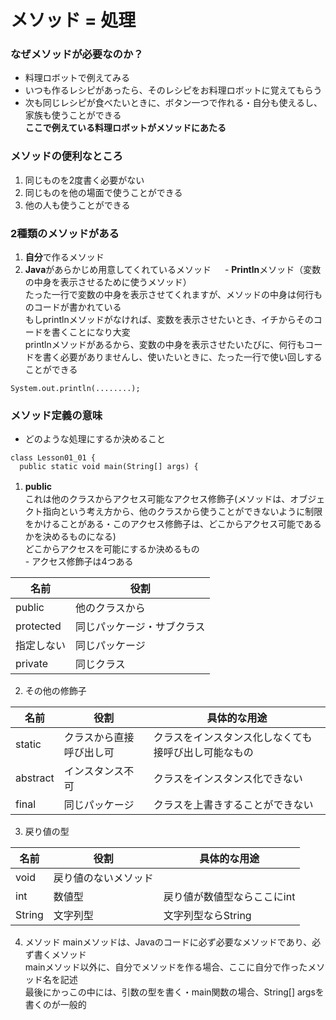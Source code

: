 # メソッド = 処理
### なぜメソッドが必要なのか？
* 料理ロボットで例えてみる
 * いつも作るレシピがあったら、そのレシピをお料理ロボットに覚えてもらう
 * 次も同じレシピが食べたいときに、ボタン一つで作れる・自分も使えるし、家族も使うことができる
<br> **ここで例えている料理ロボットがメソッドにあたる**
 
 ### メソッドの便利なところ
 1. 同じものを2度書く必要がない
 2. 同じものを他の場面で使うことができる
 3. 他の人も使うことができる

### 2種類のメソッドがある
1. **自分**で作るメソッド
2. **Java**があらかじめ用意してくれているメソッド
　 - **Println**メソッド（変数の中身を表示させるために使うメソッド）
    <br> たった一行で変数の中身を表示させてくれますが、メソッドの中身は何行ものコードが書かれている
    <br> もしprintlnメソッドがなければ、変数を表示させたいとき、イチからそのコードを書くことになり大変
    <br> printlnメソッドがあるから、変数の中身を表示させたいたびに、何行もコードを書く必要がありませんし、使いたいときに、たった一行で使い回しすることができる

```java:tittle
System.out.println(........);
```

### メソッド定義の意味
- どのような処理にするか決めること
```java:tittle
class Lesson01_01 {
  public static void main(String[] args) {
```
1. **public** 
　　<br>これは他のクラスからアクセス可能なアクセス修飾子(メソッドは、オブジェクト指向という考え方から、他のクラスから使うことができないように制限をかけることがある・このアクセス修飾子は、どこからアクセス可能であるかを決めるものになる)
   <br>どこからアクセスを可能にするか決めるもの
   <br>- アクセス修飾子は4つある
   
| 名前        | 役割                |                      
| ---------- | ------------------- |
| public     | 他のクラスから         | 
| protected  | 同じパッケージ・サブクラス | 
| 指定しない   | 同じパッケージ         |
| private    | 同じクラス            |
  
2. その他の修飾子

| 名前        | 役割                | 具体的な用途                               |                  
| ---------- | ------------------- |---------------------------------------- |
| static     | クラスから直接呼び出し可 | クラスをインスタンス化しなくても接呼び出し可能なもの  |
| abstract   | インスタンス不可       | クラスをインスタンス化できない                   |
| final      | 同じパッケージ         | クラスを上書きすることができない                 |

3. 戻り値の型

| 名前        | 役割                | 具体的な用途                              |                  
| ---------- | ------------------- |---------------------------------------- |
| void       | 戻り値のないメソッド      |                                         |
| int        | 数値型               | 戻り値が数値型ならここにint                   |
| String     | 文字列型             | 文字列型ならString                         |

4. メソッド
  mainメソッドは、Javaのコードに必ず必要なメソッドであり、必ず書くメソッド
  <br>mainメソッド以外に、自分でメソッドを作る場合、ここに自分で作ったメソッド名を記述
  <br>最後にかっこの中には、引数の型を書く・main関数の場合、String[] argsを書くのが一般的
  
  
  
  
  
  
  
  
  
  
  
  
  
  
